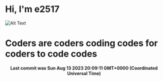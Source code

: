 # Hi, I'm e2517

![Alt Text](https://github.com/E2517/e2517/blob/master/images/background.gif)

# Coders are coders coding codes for coders to code codes

<h4 align="center">Last commit was Sun Aug 13 2023 20:09:11 GMT+0000 (Coordinated Universal Time)</h4>
